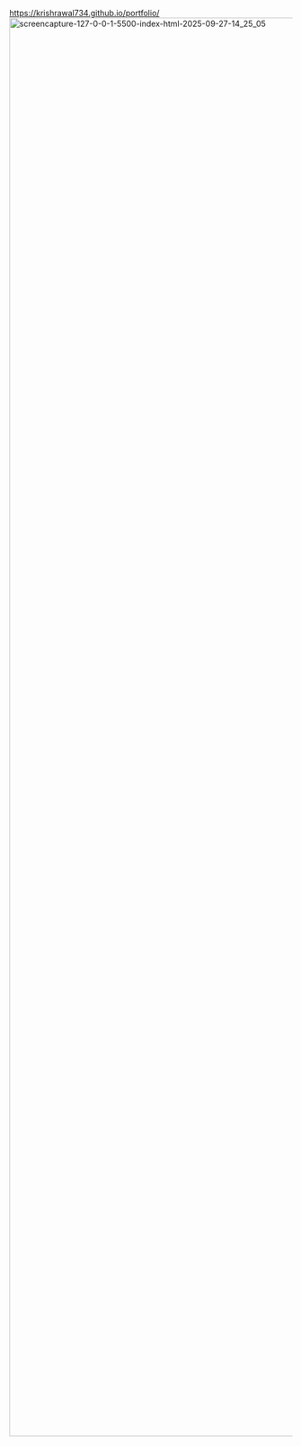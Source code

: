  https://krishrawal734.github.io/portfolio/
<img width="1366" height="2521" alt="screencapture-127-0-0-1-5500-index-html-2025-09-27-14_25_05" src="https://github.com/user-attachments/assets/31058fb4-97e9-4035-bb4c-1d200ae05f1e" />

